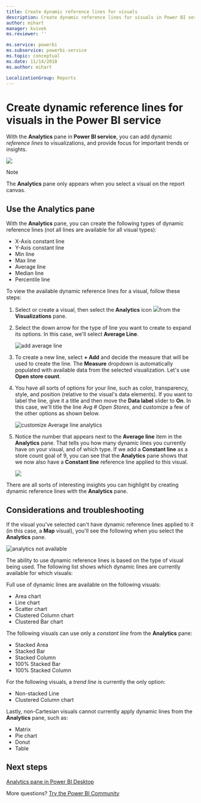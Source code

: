 ```yaml
---
title: Create dynamic reference lines for visuals
description: Create dynamic reference lines for visuals in Power BI service
author: mihart
manager: kvivek
ms.reviewer: ''

ms.service: powerbi
ms.subservice: powerbi-service
ms.topic: conceptual
ms.date: 11/14/2018
ms.author: mihart

LocalizationGroup: Reports
---
```

# Create dynamic reference lines for visuals in the Power BI service

With the **Analytics** pane in **Power BI service**, you can add dynamic *reference
lines* to visualizations, and provide focus for important trends or insights.

![](media/service-analytics-pane/power-bi-analytics-pane.png)

> [!NOTE]
> The **Analytics** pane only appears when you select a visual on the report canvas.
> 
> 

## Use the Analytics pane
With the **Analytics** pane, you can create the following types of dynamic reference lines (not all lines are available for all visual types):

* X-Axis constant line
* Y-Axis constant line
* Min line
* Max line
* Average line
* Median line
* Percentile line


To view the available dynamic reference lines for a visual, follow these steps:

1. Select or create a visual, then select the **Analytics** icon
   ![](media/service-analytics-pane/power-bi-analytics-icon.png)from the **Visualizations** pane.

2. Select the down arrow for the type of line you want to create to expand its options. In this case, we'll select **Average Line**.
   
   ![add average line](media/service-analytics-pane/power-bi-add.png)

3. To create a new line, select **+ Add** and decide the measure that will be used to create the line.  The **Measure** dropdown is automatically populated with available data from the selected visualization. Let's use **Open store count**.

5. You have all sorts of options for your line, such as color, transparency, style, and position (relative to the visual's data elements). If you want to label the line, give it a title and then move the **Data label** slider to **On**.  In this case, we'll title the line *Avg # Open Stores*, and customize a few of the other options as shown below.
   
   ![customize Average line analytics](media/service-analytics-pane/power-bi-average-line2.png)

1. Notice the number that appears next to the **Average line** item in the **Analytics** pane. That tells you how many dynamic lines you currently have on your visual, and of which type. If we add a **Constant line** as a store count goal of 9, you can see that the **Analytics** pane shows that we now also have a **Constant line** reference line applied to this visual.
   
   ![](media/service-analytics-pane/power-bi-reference-lines.png)
   

There are all sorts of interesting insights you can highlight by creating dynamic reference lines with the **Analytics** pane.

## Considerations and troubleshooting

If the visual you've selected can't have dynamic reference lines applied to it (in this case, a **Map** visual), you'll see the following when you select the **Analytics** pane.
   
![analytics not available](media/service-analytics-pane/power-bi-no-lines.png)

The ability to use dynamic reference lines is based on the type of visual being used. The following list shows which dynamic lines are currently available for which visuals:

Full use of dynamic lines are available on the following visuals:

* Area chart
* Line chart
* Scatter chart
* Clustered Column chart
* Clustered Bar chart

The following visuals can use only a *constant line* from the **Analytics** pane:

* Stacked Area
* Stacked Bar
* Stacked Column
* 100% Stacked Bar
* 100% Stacked Column

For the following visuals, a *trend line* is currently the only option:

* Non-stacked Line
* Clustered Column chart

Lastly, non-Cartesian visuals cannot currently apply dynamic lines from the **Analytics** pane, such as:

* Matrix
* Pie chart
* Donut
* Table

## Next steps
[Analytics pane in Power BI Desktop](desktop-analytics-pane.md)

More questions? [Try the Power BI Community](https://community.powerbi.com/)

